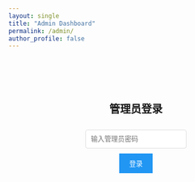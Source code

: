 ```yaml
---
layout: single
title: "Admin Dashboard"
permalink: /admin/
author_profile: false
---
```


<div id="admin-login" style="max-width: 400px; margin: 100px auto; text-align: center;">
  <h2>管理员登录</h2>
  <input type="password" id="admin-password" placeholder="输入管理员密码" style="padding: 10px; width: 200px; margin: 10px;">
  <br>
  <button onclick="checkPassword()" style="padding: 10px 20px; background: #2196F3; color: white; border: none; cursor: pointer;">登录</button>
</div>

<div id="admin-dashboard" style="display: none;">
  <h1>访问统计管理面板</h1>
  
  <div style="margin: 20px 0;">
    <button onclick="exportAnalytics()" style="padding: 10px 20px; background: #4CAF50; color: white; border: none; cursor: pointer; margin: 5px;">导出访问数据 (TXT)</button>
    <button onclick="exportAnalyticsCSV()" style="padding: 10px 20px; background: #FF9800; color: white; border: none; cursor: pointer; margin: 5px;">导出访问数据 (CSV)</button>
    <button onclick="clearLocalData()" style="padding: 10px 20px; background: #f44336; color: white; border: none; cursor: pointer; margin: 5px;">清空本地数据</button>
    <button onclick="viewRealTimeData()" style="padding: 10px 20px; background: #9C27B0; color: white; border: none; cursor: pointer; margin: 5px;">查看实时统计</button>
  </div>

  <div id="analytics-summary" style="background: #f5f5f5; padding: 20px; margin: 20px 0; border-radius: 8px;">
    <h3>访问统计概览</h3>
    <div id="stats-content">加载中...</div>
  </div>

  <div id="recent-visits" style="background: #f5f5f5; padding: 20px; margin: 20px 0; border-radius: 8px;">
    <h3>最近访问记录</h3>
    <div id="visits-content">加载中...</div>
  </div>

  <div id="export-status" style="margin: 20px 0; padding: 10px; display: none;"></div>
</div>

<script>
// 管理员密码验证
function checkPassword() {
  const password = document.getElementById('admin-password').value;
  // 简单的密码验证 - 实际使用中应该更安全
  if (password === 'steven2025admin') {
    document.getElementById('admin-login').style.display = 'none';
    document.getElementById('admin-dashboard').style.display = 'block';
    loadAnalyticsData();
  } else {
    alert('密码错误！');
  }
}

// 加载分析数据
function loadAnalyticsData() {
  const data = getLocalAnalyticsData();
  updateStatsSummary(data);
  updateRecentVisits(data);
}

// 获取本地存储的分析数据
function getLocalAnalyticsData() {
  try {
    return JSON.parse(localStorage.getItem('analytics_backup') || '[]');
  } catch (error) {
    return [];
  }
}

// 更新统计概览
function updateStatsSummary(data) {
  const today = new Date().toDateString();
  const todayVisits = data.filter(visit => new Date(visit.timestamp).toDateString() === today);
  
  const uniqueIPs = new Set(data.map(visit => visit.ip)).size;
  const countries = [...new Set(data.map(visit => visit.country).filter(Boolean))];
  const devices = data.reduce((acc, visit) => {
    acc[visit.deviceType] = (acc[visit.deviceType] || 0) + 1;
    return acc;
  }, {});

  const html = `
    <p><strong>总访问次数:</strong> ${data.length}</p>
    <p><strong>今日访问:</strong> ${todayVisits.length}</p>
    <p><strong>独立IP数:</strong> ${uniqueIPs}</p>
    <p><strong>访问国家:</strong> ${countries.join(', ')}</p>
    <p><strong>设备分布:</strong> ${Object.entries(devices).map(([device, count]) => `${device}: ${count}`).join(', ')}</p>
    <p><strong>最后更新:</strong> ${new Date().toLocaleString('zh-CN')}</p>
  `;
  
  document.getElementById('stats-content').innerHTML = html;
}

// 更新最近访问记录
function updateRecentVisits(data) {
  const recent = data.slice(-10).reverse(); // 最近10条，倒序显示
  
  const html = recent.map(visit => `
    <div style="border-bottom: 1px solid #ddd; padding: 10px 0;">
      <p><strong>时间:</strong> ${new Date(visit.timestamp).toLocaleString('zh-CN')}</p>
      <p><strong>IP:</strong> ${visit.ip || '未知'} | <strong>位置:</strong> ${visit.city || '未知'}, ${visit.country || '未知'}</p>
      <p><strong>页面:</strong> ${visit.url}</p>
      <p><strong>设备:</strong> ${visit.deviceType} | <strong>浏览器:</strong> ${visit.userAgent?.split(' ')[0] || '未知'}</p>
      <p><strong>来源:</strong> ${visit.referrer === 'direct' ? '直接访问' : visit.referrer}</p>
    </div>
  `).join('');
  
  document.getElementById('visits-content').innerHTML = html || '<p>暂无访问记录</p>';
}

// 导出分析数据为TXT
function exportAnalytics() {
  const data = getLocalAnalyticsData();
  
  let txtContent = '网站访问统计报告\n';
  txtContent += '=' * 50 + '\n\n';
  txtContent += `导出时间: ${new Date().toLocaleString('zh-CN')}\n`;
  txtContent += `总访问次数: ${data.length}\n\n`;
  
  txtContent += '详细访问记录:\n';
  txtContent += '-' * 30 + '\n\n';
  
  data.forEach((visit, index) => {
    txtContent += `[${index + 1}] 访问记录\n`;
    txtContent += `时间: ${new Date(visit.timestamp).toLocaleString('zh-CN')}\n`;
    txtContent += `IP地址: ${visit.ip || '未知'}\n`;
    txtContent += `地理位置: ${visit.city || '未知'}, ${visit.region || ''} ${visit.country || '未知'}\n`;
    txtContent += `访问页面: ${visit.url}\n`;
    txtContent += `页面标题: ${visit.title || '未知'}\n`;
    txtContent += `来源: ${visit.referrer === 'direct' ? '直接访问' : visit.referrer}\n`;
    txtContent += `设备类型: ${visit.deviceType}\n`;
    txtContent += `屏幕分辨率: ${visit.screenWidth}x${visit.screenHeight}\n`;
    txtContent += `浏览器: ${visit.userAgent}\n`;
    txtContent += `语言: ${visit.language}\n`;
    txtContent += `时区: ${visit.timezone}\n`;
    txtContent += `ISP: ${visit.isp || '未知'}\n`;
    if (visit.duration) {
      txtContent += `停留时间: ${Math.round(visit.duration / 1000)}秒\n`;
    }
    txtContent += '\n' + '-' * 50 + '\n\n';
  });
  
  // 下载文件
  const blob = new Blob([txtContent], { type: 'text/plain;charset=utf-8' });
  const url = window.URL.createObjectURL(blob);
  const a = document.createElement('a');
  a.href = url;
  a.download = `website-analytics-${new Date().toISOString().split('T')[0]}.txt`;
  document.body.appendChild(a);
  a.click();
  document.body.removeChild(a);
  window.URL.revokeObjectURL(url);
  
  showExportStatus('TXT文件导出成功！', 'success');
}

// 导出为CSV格式
function exportAnalyticsCSV() {
  const data = getLocalAnalyticsData();
  
  const headers = [
    '访问时间', 'IP地址', '城市', '国家', '访问页面', '页面标题', '来源', 
    '设备类型', '屏幕宽度', '屏幕高度', '浏览器', '语言', '时区', 'ISP', '停留时间(秒)'
  ];
  
  let csvContent = headers.join(',') + '\n';
  
  data.forEach(visit => {
    const row = [
      `"${new Date(visit.timestamp).toLocaleString('zh-CN')}"`,
      `"${visit.ip || ''}"`,
      `"${visit.city || ''}"`,
      `"${visit.country || ''}"`,
      `"${visit.url || ''}"`,
      `"${visit.title || ''}"`,
      `"${visit.referrer === 'direct' ? '直接访问' : visit.referrer || ''}"`,
      `"${visit.deviceType || ''}"`,
      `"${visit.screenWidth || ''}"`,
      `"${visit.screenHeight || ''}"`,
      `"${visit.userAgent || ''}"`,
      `"${visit.language || ''}"`,
      `"${visit.timezone || ''}"`,
      `"${visit.isp || ''}"`,
      `"${visit.duration ? Math.round(visit.duration / 1000) : ''}"`
    ];
    csvContent += row.join(',') + '\n';
  });
  
  const blob = new Blob([csvContent], { type: 'text/csv;charset=utf-8' });
  const url = window.URL.createObjectURL(blob);
  const a = document.createElement('a');
  a.href = url;
  a.download = `website-analytics-${new Date().toISOString().split('T')[0]}.csv`;
  document.body.appendChild(a);
  a.click();
  document.body.removeChild(a);
  window.URL.revokeObjectURL(url);
  
  showExportStatus('CSV文件导出成功！', 'success');
}

// 清空本地数据
function clearLocalData() {
  if (confirm('确定要清空所有本地访问数据吗？此操作不可恢复。')) {
    localStorage.removeItem('analytics_backup');
    loadAnalyticsData();
    showExportStatus('本地数据已清空', 'success');
  }
}

// 查看实时统计
function viewRealTimeData() {
  setInterval(() => {
    loadAnalyticsData();
  }, 30000); // 每30秒刷新一次
  showExportStatus('已开启实时数据刷新（每30秒）', 'info');
}

// 显示导出状态
function showExportStatus(message, type) {
  const statusDiv = document.getElementById('export-status');
  statusDiv.style.display = 'block';
  statusDiv.innerHTML = message;
  statusDiv.style.background = type === 'success' ? '#d4edda' : type === 'error' ? '#f8d7da' : '#d1ecf1';
  statusDiv.style.color = type === 'success' ? '#155724' : type === 'error' ? '#721c24' : '#0c5460';
  statusDiv.style.border = `1px solid ${type === 'success' ? '#c3e6cb' : type === 'error' ? '#f5c6cb' : '#bee5eb'}`;
  
  setTimeout(() => {
    statusDiv.style.display = 'none';
  }, 3000);
}

// 页面加载时检查是否有保存的登录状态
window.addEventListener('load', () => {
  // 这里可以添加记住登录状态的逻辑
});
</script>

<style>
button:hover {
  opacity: 0.8;
  transform: translateY(-1px);
}

input {
  border: 1px solid #ddd;
  border-radius: 4px;
}

input:focus {
  outline: none;
  border-color: #2196F3;
}

#admin-dashboard {
  max-width: 1000px;
  margin: 0 auto;
  padding: 20px;
}

@media (max-width: 768px) {
  button {
    width: 100%;
    margin: 5px 0 !important;
  }
}
</style>
